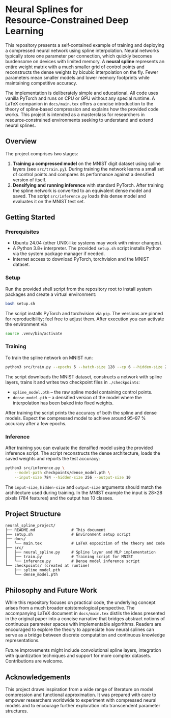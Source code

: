 # Neural Splines for Resource‑Constrained Deep Learning

This repository presents a self‑contained example of training and
deploying a compressed neural network using spline interpolation.
Neural networks typically store one parameter per connection, which
quickly becomes burdensome on devices with limited memory.  A **neural
spline** represents an entire weight matrix with a much smaller grid
of control points and reconstructs the dense weights by bicubic
interpolation on the fly.  Fewer parameters mean smaller models and
lower memory footprints while maintaining competitive accuracy.

The implementation is deliberately simple and educational.  All code
uses vanilla PyTorch and runs on CPU or GPU without any special
runtime.  A LaTeX companion in `docs/main.tex` offers a concise
introduction to the theory of spline‑based compression and explains
how the provided code works.  This project is intended as a
masterclass for researchers in resource‑constrained environments
seeking to understand and extend neural splines.

## Overview

The project comprises two stages:

1. **Training a compressed model** on the MNIST digit dataset using
   spline layers (see `src/train.py`).  During training the network
   learns a small set of control points and compares its performance
   against a densified version of itself.
2. **Densifying and running inference** with standard PyTorch.  After
   training the spline network is converted to an equivalent dense
   model and saved.  The script `src/inference.py` loads this dense
   model and evaluates it on the MNIST test set.

## Getting Started

### Prerequisites

* Ubuntu 24.04 (other UNIX‑like systems may work with minor changes).
* A Python 3.8+ interpreter.  The provided `setup.sh` script installs
  Python via the system package manager if needed.
* Internet access to download PyTorch, torchvision and the MNIST dataset.

### Setup

Run the provided shell script from the repository root to install
system packages and create a virtual environment:

```bash
bash setup.sh
```

The script installs PyTorch and torchvision via `pip`.  The versions
are pinned for reproducibility; feel free to adjust them.  After
execution you can activate the environment via

```bash
source .venv/bin/activate
```

### Training

To train the spline network on MNIST run:

```bash
python3 src/train.py --epochs 5 --batch-size 128 --cp 6 --hidden-size 256
```

The script downloads the MNIST dataset, constructs a network with
spline layers, trains it and writes two checkpoint files in
`./checkpoints`:

* `spline_model.pth` – the raw spline model containing control
  points.
* `dense_model.pth` – a densified version of the model where the
  interpolation has been baked into fixed weights.

After training the script prints the accuracy of both the spline and
dense models.  Expect the compressed model to achieve around 95–97 %
accuracy after a few epochs.

### Inference

After training you can evaluate the densified model using the provided 
inference script.  The script reconstructs the dense architecture, loads 
the saved weights and reports the test accuracy:

```bash
python3 src/inference.py \
    --model-path checkpoints/dense_model.pth \
    --input-size 784 --hidden-size 256 --output-size 10
```

The `input-size`, `hidden-size` and `output-size` arguments should
match the architecture used during training.  In the MNIST example
the input is 28×28 pixels (784 features) and the output has 10
classes.

## Project Structure

```
neural_spline_project/
├── README.md                # This document
├── setup.sh                 # Environment setup script
├── docs/
│   └── main.tex             # LaTeX exposition of the theory and code
├── src/
│   ├── neural_spline.py     # Spline layer and MLP implementation
│   ├── train.py             # Training script for MNIST
│   └── inference.py         # Dense model inference script
└── checkpoints/ (created at runtime)
    ├── spline_model.pth
    └── dense_model.pth
```

## Philosophy and Future Work

While this repository focuses on practical code, the underlying
concept arises from a much broader epistemological perspective.  The
accompanying LaTeX document in `docs/main.tex` distils the ideas
presented in the original paper into a concise narrative that
bridges abstract notions of continuous parameter spaces with
implementable algorithms.  Readers are encouraged to explore the
theory to appreciate how neural splines can serve as a bridge between
 discrete computation and continuous knowledge representations.

Future improvements might include convolutional spline layers,
integration with quantization techniques and support for more
complex datasets.  Contributions are welcome.

## Acknowledgements

This project draws inspiration from a wide range of literature on
model compression and functional approximation.  It was prepared 
with care to empower researchers worldwide to experiment with 
compressed neural models and to encourage further exploration into
 transcendent parameter structures.